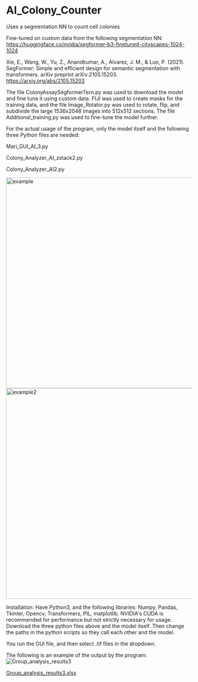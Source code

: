 # AI_Colony_Counter
Uses a segmentation NN to count cell colonies

Fine-tuned on custom data from the following segmentation NN:
https://huggingface.co/nvidia/segformer-b3-finetuned-cityscapes-1024-1024

Xie, E., Wang, W., Yu, Z., Anandkumar, A., Alvarez, J. M., & Luo, P. (2021). SegFormer: Simple and efficient design for semantic segmentation with transformers. arXiv preprint arXiv:2105.15203. https://arxiv.org/abs/2105.15203

The file ColonyAssaySegformerTern.py was used to download the model and fine tune it using custom data. FIJI was used to create masks for the training data, and the file Image_Rotator.py was used to rotate, flip, and subdivide the large 1536x2048 images into 512x512 sections. The file Additional_training.py was used to fine-tune the model further. 

For the actual usage of the program, only the model itself and the following three Python files are needed:

Mari_GUI_AI_3.py

Colony_Analyzer_AI_zstack2.py

Colony_Analyzer_AI2.py


<img width="572" alt="example" src="https://github.com/user-attachments/assets/739217d5-60bf-459b-a548-64d1ed42c316" />
<img width="572" alt="example2" src="https://github.com/user-attachments/assets/4d8a9ec4-f1f7-4bad-9ebe-16ba7b83b074" />

Installation:
Have Python3, and the following libraries: Numpy, Pandas, Tkinter, Opencv, Transformers, PIL, matplotlib. NVIDIA's CUDA is recommended for performance but not strictly necessary for usage.
Download the three python files above and the model itself.
Then change the paths in the python scripts so they call each other and the model.

You run the GUI file, and then select .tif files in the dropdown.

The following is an example of the output by the program:
![Group_analysis_results3](https://github.com/user-attachments/assets/cd5feeca-e5a1-40db-afbc-6f53d5f71f71)

[Group_analysis_results3.xlsx](https://github.com/user-attachments/files/20004750/Group_analysis_results3.xlsx)


